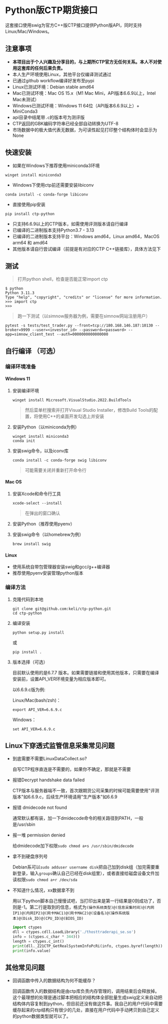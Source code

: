 # Python版CTP期货接口

这套接口使用swig为官方C++版CTP接口提供Python版API，同时支持Linux/Mac/Windows。

## 注意事项

- **本项目出于个人兴趣及分享目的，与上期所CTP官方无任何关系。本人不对使用这套库的任何后果负责。**
- 本人生产环境使用Linux，其他平台仅编译测试通过
- 已通过github workflow编译好发布至pypi
- Linux已测试环境：Debian stable amd64
- Mac已测试环境：Mac OS 15.x（M1 Mac Mini，API版本6.6.9以上，Intel Mac未测试）
- Windows已测试环境：Windows 11 64位（API版本6.6.9以上）+ MiniConda3
- api目录中结尾带`.c`的版本号为测评版
- CTP返回的GBK编码字符串已经全部自动转换为UTF-8
- 市场数据中的极大值代表无数据，为可读性起见打印整个结构体时会显示为None

## 快速安装

* 如果在Windows下推荐使用miniconda3环境
```
winget install miniconda3
```

* Windows下使用ctp前还需要安装libiconv
```
conda install -c conda-forge libiconv
```

* 直接使用pip安装
```
pip install ctp-python
```

- 只支持6.6.9以上的CTP版本，如需使用评测版本请自行编译
- 已编译的二进制版本支持Python3.7 - 3.13
- 已编译的二进制版本支持平台：Windows amd64，Linux amd64，MacOS arm64 和 amd64
- 其他版本请自行尝试编译（前提是有对应的CTP C++链接库），具体方法见下

## 测试

> 打开python shell，检查是否能正常import ctp

```
$ python
Python 3.11.3
Type "help", "copyright", "credits" or "license" for more information.
>>> import ctp
>>>
```

> 跑一下测试（以simnow服务器为例，需要在simnow网站注册用户）
```
pytest -s tests/test_trader.py --front=tcp://180.168.146.187:10130 --broker=9999 --user=<investor_id> --password=<password> --app=simnow_client_test --auth=0000000000000000
```

## 自行编译 （可选）

### 编译环境准备

#### Windows 11

1. 安装编译环境
   ```
   winget install Microsoft.VisualStudio.2022.BuildTools
   ```
   > 然后菜单栏搜索并打开Visual Studio Installer，修改Build Tools的配置，将使用C++的桌面开发勾选上并安装

2. 安装Python（以miniconda为例）
   ```
   winget install miniconda3
   conda init
   ```

3. 安装swig命令，以及iconv库
   ```
   conda install -c conda-forge swig libiconv
   ```
   > 可能需要关闭并重新打开命令行

#### Mac OS

1. 安装Xcode和命令行工具
   ```
   xcode-select --install
   ```
   > 在弹出的窗口确认

2. 安装Python（推荐使用pyenv）

3. 安装swig命令（以homebrew为例）
   ```
   brew install swig
   ```

#### Linux

- 使用系统自带包管理器安装swig和gcc/g++编译器
- 推荐使用pyenv安装管理python版本

### 编译方法

1. 克隆代码到本地
   ```
   git clone git@github.com:keli/ctp-python.git
   cd ctp-python
   ```

2. 编译安装
   ```
   python setup.py install
   ```
   或
   ```
   pip install .
   ```

3. 版本选择（可选）

   目前默认使用的是6.7.7 版本。如果需要链接和使用其他版本，只需要在编译安装前，设置API_VER环境变量为相应版本即可。

   以6.6.9.c版为例:

   Linux/Mac(bash/zsh)：
   ```
   export API_VER=6.6.9.c
   ```

   Windows：
   ```
   set API_VER=6.6.9.c
   ```

## Linux下穿透式监管信息采集常见问题

- 到底需要不需要LinuxDataCollect.so?

  自写CTP程序直连是不需要的，如果你不确定，那就是不需要

- 报错Decrypt handshake data failed

  CTP版本与服务器端不一致，首次跟期货公司采集的时候可能需要使用"评测版本"如6.6.9.c，后续生产环境请用"生产版本"如6.6.9

- 报错 dmidecode not found

  通常默认都有装，加一下dmidecode命令的相关路径到PATH，一般是/usr/sbin

- 报一堆 permission denied

  给dmidecode加下权限`sudo chmod a+s /usr/sbin/dmidecode`

- 拿不到硬盘序列号

  Debian系可以`sudo adduser username disk`把自己加到disk组（加完需要重新登录，输入`groups`确认自己已经在disk组里），或者直接给磁盘设备文件加读权限`sudo chmod a+r /dev/sda`

- 不知道什么情况，xx数据拿不到

  用以下python脚本自己慢慢试吧，当打印出来是第一行结果是0则成功了，否则是-1。第二行是取到的信息，格式为```(操作系统类型)@(信息采集时间)@(内网IP1)@(内网IP2)@(网卡MAC1)@(网卡MAC2)@(设备名)@(操作系统版本)@(Disk_ID)@(CPU_ID)@(BIOS_ID)```

  ```python
  import ctypes
  dll = ctypes.cdll.LoadLibrary('./thosttraderapi_se.so')
  info = (ctypes.c_char * 344)()
  length = ctypes.c_int()
  print(dll._Z21CTP_GetRealSystemInfoPcRi(info, ctypes.byref(length)))
  print(info.value)
  ```

## 其他常见问题

- 回调函数中传入的数据结构为何不能缓存？

  回调函数传入的数据结构是由ctp库负责内存管理的，调用结束后会释放掉。这个最理想的处理是通过脚本把相应的结构体全部批量生成swig定义来自动把结构体内容复制到python，但目前还没有做这件事。我自己的用户代码中需要缓存起来的ctp结构只有很少的几处，直接在用户代码中手动拷贝到自己定义的python数据类型就可以了。
